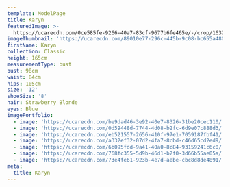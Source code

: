 ```yaml
---
template: ModelPage
title: Karyn
featuredImage: >-
  https://ucarecdn.com/0ce585fe-9266-40a7-83cf-9677b6fe465e/-/crop/1632x951/0,0/-/preview/
imageThumbnail: 'https://ucarecdn.com/89010e77-296c-445b-9c08-bc655a480902/'
firstName: Karyn
collection: Classic
height: 165cm
measurementType: bust
bust: 98cm
waist: 84cm
hips: 105cm
size: '12'
shoeSize: '8'
hair: Strawberry Blonde
eyes: Blue
imagePortfolio:
  - image: 'https://ucarecdn.com/be9dad46-3e92-40e7-8326-31be20cec110/'
  - image: 'https://ucarecdn.com/0d59448d-7744-4d08-b2fc-6d9e07c888d3/'
  - image: 'https://ucarecdn.com/eb521557-2656-410f-97e1-7059187fbf41/'
  - image: 'https://ucarecdn.com/a332ef32-07d2-4fa7-8cbd-c46d65cd2ed9/'
  - image: 'https://ucarecdn.com/6b095fdd-9a41-40a0-8c84-93159241c6c0/'
  - image: 'https://ucarecdn.com/768fc355-5d9b-46d1-b2f0-3d66b55ae05a/'
  - image: 'https://ucarecdn.com/73e4fe61-923b-4e7d-aebe-cbc8d8de4891/'
meta:
  title: Karyn
---
```


